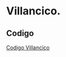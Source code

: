 # Villancico.

## Codigo

[Codigo Villancico](https://github.com/ANGEY33/Arduino/blob/main/Villancico2.ino)
